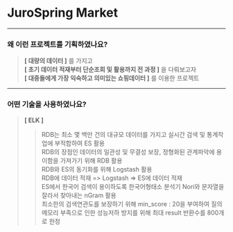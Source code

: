 # JuroSpring Market
------------
### 왜 이런 프로젝트를 기획하였나요?
> **[ 대량의 데이터 ]** 를 가지고<br/>
> **[ 초기 데이터 적재부터 단순조회 및 활용까지 전 과정 ]** 을 다뤄보고자<br/>
> **[ 대중들에게 가장 익숙하고 의미있는 쇼핑데이터 ]** 를 이용한 프로젝트<br/>
------------
### 어떤 기술을 사용하였나요?
> **[ ELK ]**
> > RDB는 최소 몇 백만 건의 대규모 데이터를 가지고 실시간 검색 및 통계작업에 부적합하여 ES 활용<br/>
> > RDB의 장점인 데이터의 일관성 및 무결성 보장, 정형화된 관계파악에 용이함을 가져가기 위해 RDB 활용<br/>
> > RDB와 ES의 동기화를 위해 Logstash 활용<br/>
> > RDB에 데이터 적재 => Logstash => ES에 데이터 적재<br/>
> > ES에서 한국어 검색이 용이하도록 한국어형태소 분석기 Nori와 문자열을 잘라서 찾아내는 nGram 활용<br/>
> > 최소한의 검색연관도를 보장하기 위해 min_score : 20을 부여하여 질의<br/>
> > 메모리 부족으로 인한 성능저하 방지를 위해 최대 result 반환수를 800개로 한정<br/>
